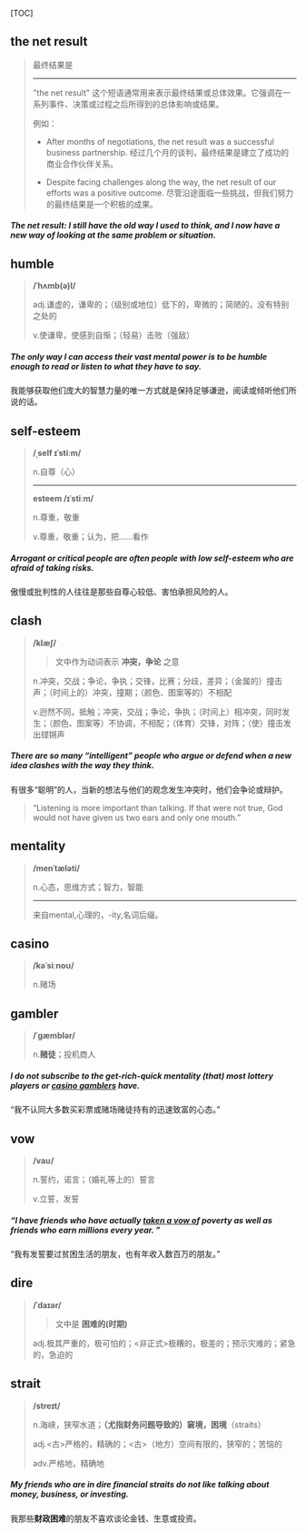 [TOC]

## the net result

> 最终结果是
>
> ---
>
> "the net result" 这个短语通常用来表示最终结果或总体效果。它强调在一系列事件、决策或过程之后所得到的总体影响或结果。
>
> 例如：
> - After months of negotiations, the net result was a successful business partnership.
>   经过几个月的谈判，最终结果是建立了成功的商业合作伙伴关系。
>
> - Despite facing challenges along the way, the net result of our efforts was a positive outcome.
>   尽管沿途面临一些挑战，但我们努力的最终结果是一个积极的成果。

##### **The net result**: I still have the old way I used to think, and I now have a new way of looking at the same problem or situation.

## humble

> **/ˈhʌmb(ə)l/**
>
> adj.谦虚的，谦卑的；（级别或地位）低下的，卑微的；简陋的，没有特别之处的
>
> v.使谦卑，使感到自惭；（轻易）击败（强敌）

##### The only way I can access their vast mental power is to be **humble** enough to read or listen to what they have to say.

我能够获取他们庞大的智慧力量的唯一方式就是保持足够谦逊，阅读或倾听他们所说的话。

## self-esteem

> **/ˌself ɪˈstiːm/**
>
> n.自尊（心）
>
> ---
>
> **esteem	/ɪˈstiːm/**
>
> n.尊重，敬重
>
> v.尊重，敬重；认为，把……看作

##### Arrogant or critical people are often people with low **self-esteem** who are afraid of taking risks.

傲慢或批判性的人往往是那些自尊心较低、害怕承担风险的人。

## clash

> **/klæʃ/**
>
> > 文中作为动词表示 **冲突，争论** 之意
>
> n.冲突，交战；争论，争执；交锋，比赛；分歧，差异；（金属的）撞击声；（时间上的）冲突，撞期；（颜色、图案等的）不相配
>
> v.迥然不同，抵触；冲突，交战；争论，争执；（时间上）相冲突，同时发生；（颜色、图案等）不协调，不相配；（体育）交锋，对阵；（使）撞击发出铿锵声

##### There are so many “intelligent” people who argue or defend when a new idea **clashes** with the way they think.

有很多“聪明”的人，当新的想法与他们的观念发生冲突时，他们会争论或辩护。

> “Listening is more important than talking. If that were not true, God would not have given us two ears and only one mouth.”
>

## mentality

> **/menˈtæləti/**
>
> n.心态，思维方式；智力，智能
>
> ---
>
> 来自mental,心理的，-ity,名词后缀。

## casino

> **/kəˈsiːnoʊ/**
>
> n.赌场

## gambler

> **/ˈɡæmblər/**
>
> n.**赌徒**；投机商人

##### I do not subscribe to the get-rich-quick **mentality** (that) most lottery players or <u>**casino** **gamblers**</u> have.

“我不认同大多数买彩票或赌场赌徒持有的迅速致富的心态。”

## vow

> **/vaʊ/**
>
> n.誓约，诺言；（婚礼等上的）誓言
>
> v.立誓，发誓

##### “I have friends who have actually <u>taken a **vow** o</u>f poverty as well as friends who earn millions every year. ”

“我有发誓要过贫困生活的朋友，也有年收入数百万的朋友。”

## dire

> **/ˈdaɪər/**
>
> > 文中是 **困难的(时期)**
>
> adj.极其严重的，极可怕的；<非正式>极糟的，极差的；预示灾难的；紧急的，急迫的

## strait

> **/streɪt/**
>
> n.海峡，狭窄水道；**（尤指财务问题导致的）窘境，困境**（straits）
>
> adj.<古>严格的，精确的；<古>（地方）空间有限的，狭窄的；苦恼的
>
> adv.严格地，精确地

##### My friends who are **in dire financial straits** do not like talking about money, business, or investing.

我那些**财政困难**的朋友不喜欢谈论金钱、生意或投资。